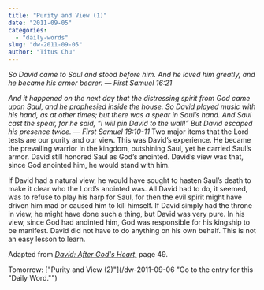 ```yaml
---
title: "Purity and View (1)"
date: "2011-09-05"
categories: 
  - "daily-words"
slug: "dw-2011-09-05"
author: "Titus Chu"
---
```


_So David came to Saul and stood before him. And he loved him greatly, and he became his armor bearer. — First Samuel 16:21_

_And it happened on the next day that the distressing spirit from God came upon Saul, and he prophesied inside the house. So David played music with his hand, as at other times; but there was a spear in Saul’s hand. And Saul cast the spear, for he said, “I will pin David to the wall!” But David escaped his presence twice. — First Samuel 18:10-11_ Two major items that the Lord tests are our purity and our view. This was David’s experience. He became the prevailing warrior in the kingdom, outshining Saul, yet he carried Saul’s armor. David still honored Saul as God’s anointed. David’s view was that, since God anointed him, he would stand with him.

If David had a natural view, he would have sought to hasten Saul’s death to make it clear who the Lord’s anointed was. All David had to do, it seemed, was to refuse to play his harp for Saul, for then the evil spirit might have driven him mad or caused him to kill himself. If David simply had the throne in view, he might have done such a thing, but David was very pure. In his view, since God had anointed him, God was responsible for his kingship to be manifest. David did not have to do anything on his own behalf. This is not an easy lesson to learn.

Adapted from _[David: After God's Heart,](/book-david "Go to the listing for this book.")_ page 49.

Tomorrow: ["Purity and View (2)"](/dw-2011-09-06 "Go to the entry for this "Daily Word."")
